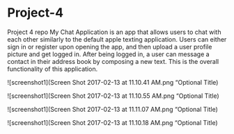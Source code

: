# Project-4
Project 4 repo
My Chat Application is an app that allows users to chat with each other similarly to the default apple texting application.
Users can either sign in or register upon opening the app, and then upload a user profile picture and get logged in.  After being logged in, a user can message a contact in their address book by composing a new text. This is the overall functionality of this application.




![screenshot1](Screen Shot 2017-02-13 at 11.10.41 AM.png “Optional Title)

![screenshot1](Screen Shot 2017-02-13 at 11.10.55 AM.png “Optional Title)

![screenshot1](Screen Shot 2017-02-13 at 11.11.07 AM.png “Optional Title)

![screenshot1](Screen Shot 2017-02-13 at 11.10.18 AM.png “Optional Title)
